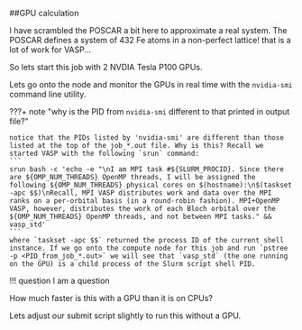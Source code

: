##GPU calculation

I have scrambled the POSCAR a bit here to approximate a real system. The POSCAR defines a system of 432 Fe atoms in a non-perfect lattice! that is a lot of work for VASP...

So lets start this job with 2 NVDIA Tesla P100 GPUs.



Lets go onto the node and monitor the GPUs in real time with the `nvidia-smi` command line utility.

???+ note "why is the PID from `nvidia-smi` different to that printed in output file?"
    
    notice that the PIDs listed by 'nvidia-smi' are different than those listed at the top of the job_*.out file. Why is this? Recall we started VASP with the following `srun` command:
    ```
    srun bash -c 'echo -e "\nI am MPI task #${SLURM_PROCID}. Since there are ${OMP_NUM_THREADS} OpenMP threads, I will be assigned the following ${OMP_NUM_THREADS} physical cores on $(hostname):\n$(taskset -apc $$)\nRecall, MPI VASP distributes work and data over the MPI ranks on a per-orbital basis (in a round-robin fashion). MPI+OpenMP VASP, however, distributes the work of each Bloch orbital over the ${OMP_NUM_THREADS} OpenMP threads, and not between MPI tasks." && vasp_std' 
    ```
    where `taskset -apc $$` returned the process ID of the current shell instance. If we go onto the compute node for this job and run `pstree -p <PID_from_job_*.out>` we will see that `vasp_std` (the one running on the GPU) is a child process of the Slurm script shell PID.


!!! question
    I am a question





How much faster is this with a GPU than it is on CPUs?

Lets adjust our submit script slightly to run this without a GPU.
